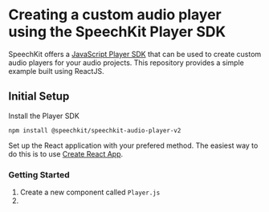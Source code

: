# Creating a custom audio player using the SpeechKit Player SDK
	
SpeechKit offers a [JavaScript Player SDK](https://docs.speechkit.io/player/js-player-and-sdk) that can be used to create custom audio players for your audio projects. This repository provides a simple example built using ReactJS. 


<!--IMAGE OF PLAYER-->
	
## Initial Setup

Install the Player SDK

```
npm install @speechkit/speechkit-audio-player-v2
```

Set up the React application with your prefered method. The easiest way to do this is to use [Create React App](https://create-react-app.dev/docs/getting-started/).

### Getting Started
1. Create a new component called `Player.js`
2. 
